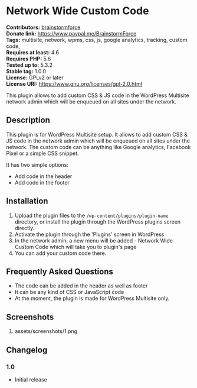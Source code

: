# Network Wide Custom Code #
**Contributors:** [brainstormforce](https://profiles.wordpress.org/brainstormforce)  
**Donate link:** https://www.paypal.me/BrainstormForce  
**Tags:** multisite, network, wpms, css, js, google analytics, tracking, custom code,   
**Requires at least:** 4.6  
**Requires PHP:** 5.6  
**Tested up to:** 5.3.2  
**Stable tag:** 1.0.0  
**License:** GPLv2 or later  
**License URI:** https://www.gnu.org/licenses/gpl-2.0.html  

This plugin allows to add custom CSS & JS code in the WordPress Multisite network admin which will be enqueued on all sites under the network.

## Description ##

This plugin is for WordPress Multisite setup. It allows to add custom CSS & JS code in the network admin which will be enqueued on all sites under the network. The custom code can be anything like Google analytics, Facebook Pixel or a simple CSS snippet.

It has two simple options:

*   Add code in the header
*   Add code in the footer

## Installation ##

1. Upload the plugin files to the `/wp-content/plugins/plugin-name` directory, or install the plugin through the WordPress plugins screen directly.
2. Activate the plugin through the 'Plugins' screen in WordPress
3. In the network admin, a new menu will be added - Network Wide Custom Code which will take you to plugin's page
4. You can add your custom code there.

## Frequently Asked Questions ##

* The code can be added in the header as well as footer
* It can be any kind of CSS or JavaScript code
* At the moment, the plugin is made for WordPress Multisite only.

## Screenshots ##

1. assets/screenshots/1.png

## Changelog ##

### 1.0 ###
* Initial release
